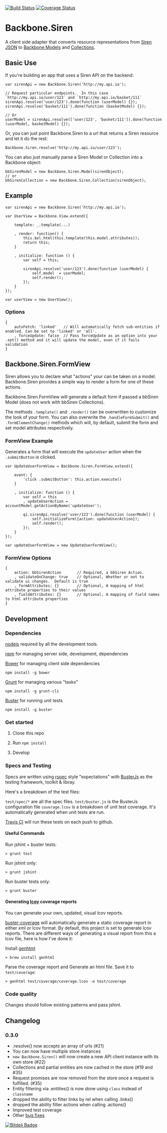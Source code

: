 [![Build Status](https://travis-ci.org/kiva/backbone.siren.png)](https://travis-ci.org/kiva/backbone.siren)
[![Coverage Status](https://coveralls.io/repos/kiva/backbone.siren/badge.png?branch=master)](https://coveralls.io/r/kiva/backbone.siren?branch=master)
# Backbone.Siren

A client side adapter that converts resource representations from [Siren JSON](https://github.com/kevinswiber/siren) to [Backbone Models](http://backbonejs.org/#Model) and [Collections](http://backbonejs.org/#Collection).

## Basic Use

If you're building an app that uses a Siren API on the backend:

```
var sirenApi = new Backbone.Siren('http://my.api.io');

// Request particular endpoints.  In this case `http://my.api.io/user/123` and `http://my.api.io/basket/111`
sirenApi.resolve('user/123').done(function (userModel) {});
sirenApi.resolve('basket/111').done(function (basketModel) {});

// Or
userModel = sirenApi.resolve(['user/123', 'basket/111']).done(function (userModel, basketModel) {});

```

Or, you can just point Backbone.Siren to a url that returns a Siren resource and let it do the rest:

```
Backbone.Siren.resolve('http://my.api.io/user/123');
```

You can also just manually parse a Siren Model or Collection into a Backbone object:

```
bbSirenModel = new Backbone.Siren.Model(sirenObject);
// or
bbSirenCollection = new Backbone.Siren.Collection(sirenObject);
```

## Example

```
var sirenApi = new Backbone.Siren('http://my.api.io');

var UserView = Backbone.View.extend({

	template: _.template(...)

	, render: function() {
		this.$el.html(this.template(this.model.attributes));
		return this;
	}

	, initialize: function () {
		var self = this;

		sirenApi.resolve('user/123').done(function (userModel) {
			self.model  = userModel;
			self.render();
		});
	}
});

var userView = new UserView();
```

### Options

```
{
    autoFetch: 'linked'   // Will automatically fetch sub-entities if enabled. Can be set to 'linked' or 'all'.
    , forceUpdate: false  // Pass forceUpdate as an option into your .set() method and it will update the model, even if it fails validation
}
```

## Backbone.Siren.FormView

Siren allows you to declare what "actions" your can be taken on a model.  Backbone.Siren provides a simple way to render a form for one of these actions.

Backbone.Siren.FormView will generate a default form if passed a bbSiren Model (does not work with bbSiren Collections).



The methods `.template()` and `.render()` can be overwritten to customize the look of your form.
You can also overwrite the `.handleFormSubmit()` and `.formElementChange()` methods which will, by default, submit the form and set model attributes respectively.

### FormView Example

Generates a form that will execute the `updateUser` action when the `.submitButton` is clicked.

```
var UpdateUserFormView = Backbone.Siren.FormView.extend({

	event: {
        'click .submitButton': this.action.execute()
	}

	, initialize: function () {
        var self = this
        , updateUserAction = accountModel.getActionByName('updateUser');

	    qi.sirenApi.resolve('user/123').done(function (userModel) {
			self.initializeForm({action: updateUserAction});
			self.render();
        });
	}
});

var updateUserFormView = new UpdateUserFormView();

```

### FormView Options

```
{
    action: bbSirenAction       // Required, a bbSiren Action.
    , validateOnChange: true    // Optional, Whether or not to validate ui changes.  Default is true
    , formAttributes: {}        // Optional, A mapping of html attribute properties to their values
    , fieldAttributes: {}       // Optional, A mapping of field names to html attribute properties
}
```

## Development

### Dependencies

[nodejs](http://nodejs.org/) required by all the development tools.

[npm](https://npmjs.org/) for managing server side, development, dependencies

[Bower](https://github.com/twitter/bower) for managing client side dependencies
```
npm install -g bower
```

[Grunt](http://gruntjs.com/) for managing various "tasks"
```
npm install -g grunt-cli
```

[Buster](http://docs.busterjs.org) for running unit tests
```
npm install -g buster
```

### Get started

1. Clone this repo

2. Run `npm install`

3. Develop

### Specs and Testing

Specs are written using [rspec](http://rspec.info/) style "expectations" with [BusterJs](http://docs.busterjs.org/en/latest/) as the testing framework, toolkit & libray.

Here's a breakdown of the test files:

`test/spec/*` are all the spec files.
`test/buster.js` is the BusterJs configuration file
`coverage.lcov` is a breakdown of unit test coverage. It's automatically generated when unit tests are run.

[Travis CI](travis-ci.org/kiva/backbone.siren) will run these tests on each push to github.

#### Useful Commands

Run jshint + buster tests:
```
> grunt test
```

Run jshint only:
```
> grunt jshint
```

Run buster tests only:
```
> grunt buster
```

#### Generating [lcov](http://ltp.sourceforge.net/coverage/lcov.php) coverage reports

You can generate your own, updated, visual lcov reports.

[buster-coverage](https://github.com/ebi/buster-coverage) will automatically generate a static coverage report in either xml or lcov format.
By default, this project is set to generate lcov reports.  There are different ways of generating a visual report from this a lcov file, here is how I've done it:

Install [genhtml](http://linux.die.net/man/1/genhtml)
```
> brew install genhtml
```

Parse the coverage report and Generate an html file.  Save it to `test/coverage`:
```
> genhtml test/coverage/coverage.lcov -o test/coverage
```

### Code quality

Changes should follow existing patterns and pass jshint.

## Changelog

### 0.3.0

* .resolve() now accepts an array of urls (#21)
* You can now have multiple store instances
* `new Backbone.Siren()` will now create a new API client instance with its own store (#22)
* Collections and partial entities are now cached in the store (#19 and #35)
* Request promises are now removed from the store once a request is fulfilled. (#35)
* Entity filtering via .entities() is now done using `class` instead of `classname`
* dropped the ability to filter links by rel when calling .links()
* dropped the ability filter actions when calling .actions()
* Improved test coverage
* Other [bug fixes](https://github.com/kiva/backbone.siren/issues?milestone=1&page=1&state=closed)

 [![Bitdeli Badge](https://d2weczhvl823v0.cloudfront.net/kiva/backbone.siren/trend.png)](https://bitdeli.com/free "Bitdeli Badge")
